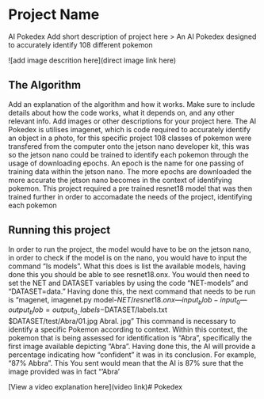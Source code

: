 # Project Name
AI Pokedex 
 Add short description of project here > 
An AI Pokedex designed to accurately identify 108 different pokemon 

![add image descrition here](direct image link here)

## The Algorithm

Add an explanation of the algorithm and how it works. Make sure to include details about how the code works, what it depends on, and any other relevant info. Add images or other descriptions for your project here. 
The AI Pokedex is utilises imagenet, which is code required to accurately identify an object in a photo, for this specific project 108 classes of pokemon were transfered from the computer onto the jetson nano developer kit, this was so the jetson nano could be trained to identify each pokemon through the usage of downloading epochs. An epoch is the name for one passing of training data within the jetson nano. The more epochs are downloaded the more accurate the jetson nano becomes in the context of identifying pokemon. This project required a pre trained resnet18 model that was then trained further in order to accomadate the needs of the project, identifying each pokemon


## Running this project

   In order to run the project, the model would have to be on the jetson nano, in order to check if the model is on the nano, you would have to input the command “Is models”. What this does is list the available models, having done this you should be able to see resnet18.onx. You would then need to set the NET and DATASET variables by using the code “NET-models” and “DATASET=data.” Having done this, the next command that needs to be run is “magenet, imagenet.py model-$NET/resnet18.onx —input_blob-input_0 —output_blob=output_0 _ - labels-$DATASET/labels.txt $DATASET/test/Abra/01.jpg Abral. jpg” This command is necessary to identify a specific Pokemon according to context. Within this context, the pokemon that is being assessed for identification is “Abra”, specifically the first image available depicting “Abra”. Having done this, the AI will provide a percentage indicating how
“confident” it was in its conclusion. For example,
“87% Abbra”. This
You sent
would mean that the AI is 87% sure that the image provided was in fact
“’Abra’


[View a video explanation here](video link)# Pokedex

